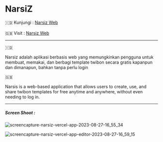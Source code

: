 <h1>NarsiZ</h1>

🇮🇩
<span>Kunjungi : </span><a href="https://narsiz.vercel.app/">Narsiz Web</a>
<br/><br/>
🇬🇧
<span>Visit : </span><a href="https://narsiz.vercel.app/">Narsiz Web</a>
<hr/>

🇮🇩
<p>Narsiz adalah aplikasi berbasis web yang memungkinkan pengguna untuk membuat, memakai, dan berbagi template twibon secara gratis kapanpun dan dimanapun, bahkan tanpa perlu login</p>
🇬🇧
<p>Narsis is a web-based application that allows users to create, use, and share twibon templates for free anytime and anywhere, without even needing to log in.</p>
<hr/>

<h5>Screen Shoot :</h5>

![screencapture-narsiz-vercel-app-2023-08-27-16_55_34](https://github.com/wikomoko/narsiz/assets/61697475/5b0d0942-78a1-41ea-8f2e-ef658850efb9)


![screencapture-narsiz-vercel-app-editor-2023-08-27-16_59_15](https://github.com/wikomoko/narsiz/assets/61697475/2826d3e9-12d4-421d-96bd-77e6de808417)

